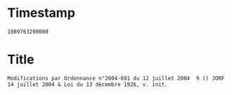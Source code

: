 # Timestamp
```
1089763200000
```

# Title
```
Modifications par Ordonnance n°2004-691 du 12 juillet 2004  9 () JORF 14 juillet 2004 & Loi du 13 décembre 1926, v. init.
```